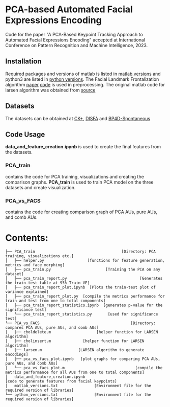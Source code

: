# PCA-based Automated Facial Expressions Encoding
Code for the paper "A PCA-Based Keypoint Tracking Approach to Automated Facial Expressions Encoding" accepted at International Conference on Pattern Recognition and Machine Intelligence, 2023.  

## Installation
Required packages and versions of matlab is listed in [matlab versions](github.com/Shivansh-ct/PCA-AUs/matlab_versions.txt) and python3 are listed in [python versions](github.com/Shivansh-ct/PCA-AUs/python_versions.txt). The Facial Landmark Frontalization algorithm [paper](https://ieeexplore.ieee.org/document/9190989) [code](https://github.com/bbonik/facial-landmark-frontalization) is used in preprocessing. The original matlab code for larsen algorithm was obtained from [source](http://www2.imm.dtu.dk/pubdb/views/publication_details.php?id=3897)  
## Datasets
The datasets can be obtained at [CK+](http://www.jeffcohn.net/Resources/), [DISFA](http://mohammadmahoor.com/disfa/) and [BP4D-Spontaneous](https://www.cs.binghamton.edu/~lijun/Research/3DFE/3DFE_Analysis.html)  
## Code Usage
**data_and_feature_creation.ipynb** is used to create the final features from the datasets.  
### PCA_train  
contains the code for PCA training, visualizations and creating the comparison graphs.
**PCA_train** is used to train PCA model on the three datasets and create visualization. 
### PCA_vs_FACS
contains the code for creating comparison graph of PCA AUs, pure AUs, and comb AUs.



# Contents:
```tree
├── PCA_train                                      [Directory: PCA training, visualizations etc.]
│   ├── helper.py                   [functions for feature generation, metrics and face morphing] 
│   ├── pca_train.py                        [Training the PCA on any dataset]
│   ├── pca_train_report.py                                [Generates the train-test table at 95% Train VE]
│   ├── pca_train_report_plot.ipynb  [Plots the train-test plot of variance explained]
│   ├── pca_train_report_plot.py  [compile the metrics performance for train and test from one to total components]
│   ├── pca_train_report_statistics.ipynb  [generates p-value for the significance test]
│   └── pca_train_report_statistics.py       [used for significance test]
└── PCA_vs_FACS                                        [Directory: compares PCA AUs, pure AUs, and comb AUs]
│   ├── choldelete.m                    [helper function for LARSEN algorithm]
│   ├── cholinsert.m              [helper function for LARSEN algorithm]
│   ├── larsen.m                [LARSEN algorithm to generate encodings] 
│   ├── pca_vs_facs_plot.ipynb   [plot graphs for comparing PCA AUs, pure AUs, and comb AUs] 
│   └── pca_vs_facs_plot.m                               [compile the metrics performance for all AUs from one to total components] 
│   data_and_feature_creation.ipynb                                  [code to generate features from facial keypoints]
│   matlab_versions.txt                [Environment file for the required version of libraries]
└── python_versions.txt                [Environment file for the required version of libraries]